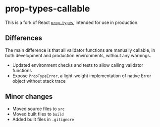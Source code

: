 # prop-types-callable

This is a fork of React [`prop-types`](https://github.com/reactjs/prop-types), intended for use in production.

## Differences

The main difference is that all validator functions are manually callable, in both development and production environments, without any warnings.

- Updated environment checks and tests to allow calling validator functions
- Expose `PropTypeError`, a light-weight implementation of native Error object without stack trace

## Minor changes

- Moved source files to `src`
- Moved built files to `build`
- Added built files in `.gitignore`
